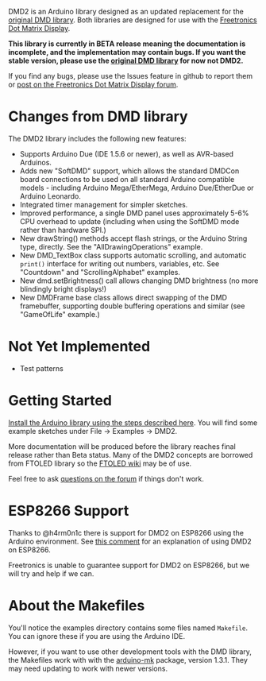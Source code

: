 DMD2 is an Arduino library designed as an updated replacement for the [original DMD library](http://github.com/freetronics/DMD). Both libraries are designed for use with the [Freetronics Dot Matrix Display](http://www.freetronics.com/collections/display/dmd).

**This library is currently in BETA release meaning the documentation is incomplete, and the implementation may contain bugs. If you want the stable version, please use the [original DMD library](http://github.com/freetronics/DMD) for now not DMD2.**

If you find any bugs, please use the Issues feature in github to report them or [post on the Freetronics Dot Matrix Display forum](http://forum.freetronics.com/viewforum.php?f=26).

# Changes from DMD library

The DMD2 library includes the following new features:

* Supports Arduino Due (IDE 1.5.6 or newer), as well as AVR-based Arduinos.
* Adds new "SoftDMD" support, which allows the standard DMDCon board connections to be used on all standard Arduino compatible models - including Arduino Mega/EtherMega, Arduino Due/EtherDue or Arduino Leonardo.
* Integrated timer management for simpler sketches.
* Improved performance, a single DMD panel uses approximately 5-6% CPU overhead to update (including when using the SoftDMD mode rather than hardware SPI.)
* New drawString() methods accept flash strings, or the Arduino String type, directly. See the "AllDrawingOperations" example.
* New DMD_TextBox class supports automatic scrolling, and automatic `print()` interface for writing out numbers, variables, etc. See "Countdown" and "ScrollingAlphabet" examples.
* New dmd.setBrightness() call allows changing DMD brightness (no more blindingly bright displays!)
* New DMDFrame base class allows direct swapping of the DMD framebuffer, supporting double buffering operations and similar (see "GameOfLife" example.)

# Not Yet Implemented

* Test patterns

# Getting Started

[Install the Arduino library using the steps described here](http://www.freetronics.com/pages/how-to-install-arduino-libraries). You will find some example sketches under File -> Examples -> DMD2.

More documentation will be produced before the library reaches final release rather than Beta status. Many of the DMD2 concepts are borrowed from FTOLED library so the [FTOLED wiki](https://github.com/freetronics/FTOLED/wiki/) may be of use.

Feel free to ask [questions on the forum](http://forum.freetronics.com/viewforum.php?f=26) if things don't work.

# ESP8266 Support

Thanks to @h4rm0n1c there is support for DMD2 on ESP8266 using the Arduino environment. See [this comment](https://github.com/freetronics/DMD2/pull/7#issue-97282971) for an explanation of using DMD2 on ESP8266.

Freetronics is unable to guarantee support for DMD2 on ESP8266, but we will try and help if we can.


# About the Makefiles

You'll notice the examples directory contains some files named `Makefile`. You can ignore these if you are using the Arduino IDE.

However, if you want to use other development tools with the DMD library, the Makefiles work with with the [arduino-mk](http://www.mjoldfield.com/atelier/2009/02/arduino-cli.html) package, version 1.3.1. They may need updating to work with newer versions.
